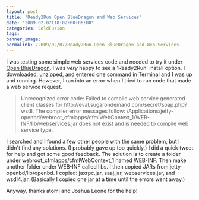 ```yaml
---
layout: post
title: "Ready2Run Open BlueDragon and Web Services"
date: "2009-02-07T18:02:00+06:00"
categories: ColdFusion 
tags: 
banner_image: 
permalink: /2009/02/07/Ready2Run-Open-BlueDragon-and-Web-Services
---
```


I was testing some simple web services code and needed to try it under <a href="http://www.openbluedragon.org">Open BlueDragon</a>. I was <i>very</i> happy to see a 'Ready2Run' install option. I downloaded, unzipped, and entered one command in Terminal and I was up and running. However, I ran into an error when I tried to run code that made a web service request.

<blockquote>
<p>
Unrecognized error code: Failed to compile web service generated client classes for http://eval.sugarondemand.com/secret/soap.php?wsdl. The compiler error messages follow: /Applications/jetty-openbd/webroot_cfmlapps/cfmlWebContext_1/WEB-INF/lib/webservices.jar does not exist and is needed to compile web service type.
</p>
</blockquote>

I searched and I found a few other people with the same problem, but I didn't find any solutions. (I probably gave up too quickly.) I did a quick tweet for help and got some good feedback. The solution is to create a folder under webroot_cfmlapps/cfmlWebContext_1 named WEB-INF. Then make another folder under WEB-INF called libs. I then copied JARs from jetty-openbd/lib/openbd. I copied: jaxrpc.jar, saaj.jar, webservices.jar, and wsdl4.jar. (Basically I copied one jar at a time until the errors went away.)

Anyway, thanks atomi and Joshua Leone for the help!